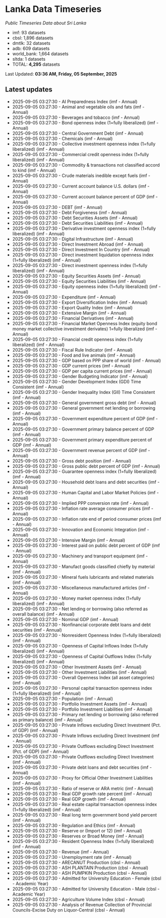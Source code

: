 # Lanka Data Timeseries
*Public Timeseries Data about Sri Lanka*

* imf: 93 datasets
* cbsl: 1,896 datasets
* dmtlk: 32 datasets
* adb: 609 datasets
* world_bank: 1,664 datasets
* sltda: 1 datasets
* TOTAL: **4,295** datasets

Last Updated: **03:36 AM, Friday, 05 September, 2025**

## Latest updates

* 2025-09-05 03:27:30 - AI Preparedness Index (imf - Annual)
* 2025-09-05 03:27:30 - Animal and vegetable oils and fats (imf - Annual)
* 2025-09-05 03:27:30 - Beverages and tobacco (imf - Annual)
* 2025-09-05 03:27:30 - Bond openness index (1=fully liberalized) (imf - Annual)
* 2025-09-05 03:27:30 - Central Government Debt (imf - Annual)
* 2025-09-05 03:27:30 - Chemicals (imf - Annual)
* 2025-09-05 03:27:30 - Collective investment openness index (1=fully liberalized) (imf - Annual)
* 2025-09-05 03:27:30 - Commercial credit openness index (1=fully liberalized) (imf - Annual)
* 2025-09-05 03:27:30 - Commodity & transactions not classified accord to kind (imf - Annual)
* 2025-09-05 03:27:30 - Crude materials inedible except fuels (imf - Annual)
* 2025-09-05 03:27:30 - Current account balance U.S. dollars (imf - Annual)
* 2025-09-05 03:27:30 - Current account balance percent of GDP (imf - Annual)
* 2025-09-05 03:27:30 - DEBT (imf - Annual)
* 2025-09-05 03:27:30 - Debt Forgiveness (imf - Annual)
* 2025-09-05 03:27:30 - Debt Securities Assets (imf - Annual)
* 2025-09-05 03:27:30 - Debt Securities Liabilities (imf - Annual)
* 2025-09-05 03:27:30 - Derivative investment openness index (1=fully liberalized) (imf - Annual)
* 2025-09-05 03:27:30 - Digital Infrastructure (imf - Annual)
* 2025-09-05 03:27:30 - Direct Investment Abroad (imf - Annual)
* 2025-09-05 03:27:30 - Direct Investment In Country (imf - Annual)
* 2025-09-05 03:27:30 - Direct investment liquidation openness index (1=fully liberalized) (imf - Annual)
* 2025-09-05 03:27:30 - Direct investment openness index (1=fully liberalized) (imf - Annual)
* 2025-09-05 03:27:30 - Equity Securities Assets (imf - Annual)
* 2025-09-05 03:27:30 - Equity Securities Liabilities (imf - Annual)
* 2025-09-05 03:27:30 - Equity openness index (1=fully liberalized) (imf - Annual)
* 2025-09-05 03:27:30 - Expenditure (imf - Annual)
* 2025-09-05 03:27:30 - Export Diversification Index (imf - Annual)
* 2025-09-05 03:27:30 - Export Quality Index (imf - Annual)
* 2025-09-05 03:27:30 - Extensive Margin (imf - Annual)
* 2025-09-05 03:27:30 - Financial Derivatives (imf - Annual)
* 2025-09-05 03:27:30 - Financial Market Openness Index (equity bond money market collective investment derivates) 1=fully liberalized (imf - Annual)
* 2025-09-05 03:27:30 - Financial credit openness index (1=fully liberalized) (imf - Annual)
* 2025-09-05 03:27:30 - Fiscal Rule Indicator (imf - Annual)
* 2025-09-05 03:27:30 - Food and live animals (imf - Annual)
* 2025-09-05 03:27:30 - GDP based on PPP share of world (imf - Annual)
* 2025-09-05 03:27:30 - GDP current prices (imf - Annual)
* 2025-09-05 03:27:30 - GDP per capita current prices (imf - Annual)
* 2025-09-05 03:27:30 - Gender Budgeting Indicator (imf - Annual)
* 2025-09-05 03:27:30 - Gender Development Index (GDI) Time Consistent (imf - Annual)
* 2025-09-05 03:27:30 - Gender Inequality Index (GII) Time Consistent (imf - Annual)
* 2025-09-05 03:27:30 - General government gross debt (imf - Annual)
* 2025-09-05 03:27:30 - General government net lending or borrowing (imf - Annual)
* 2025-09-05 03:27:30 - Government expenditure percent of GDP (imf - Annual)
* 2025-09-05 03:27:30 - Government primary balance percent of GDP (imf - Annual)
* 2025-09-05 03:27:30 - Government primary expenditure percent of GDP (imf - Annual)
* 2025-09-05 03:27:30 - Government revenue percent of GDP (imf - Annual)
* 2025-09-05 03:27:30 - Gross debt position (imf - Annual)
* 2025-09-05 03:27:30 - Gross public debt percent of GDP (imf - Annual)
* 2025-09-05 03:27:30 - Guarantee openness index (1=fully liberalized) (imf - Annual)
* 2025-09-05 03:27:30 - Household debt loans and debt securities (imf - Annual)
* 2025-09-05 03:27:30 - Human Capital and Labor Market Policies (imf - Annual)
* 2025-09-05 03:27:30 - Implied PPP conversion rate (imf - Annual)
* 2025-09-05 03:27:30 - Inflation rate average consumer prices (imf - Annual)
* 2025-09-05 03:27:30 - Inflation rate end of period consumer prices (imf - Annual)
* 2025-09-05 03:27:30 - Innovation and Economic Integration (imf - Annual)
* 2025-09-05 03:27:30 - Intensive Margin (imf - Annual)
* 2025-09-05 03:27:30 - Interest paid on public debt percent of GDP (imf - Annual)
* 2025-09-05 03:27:30 - Machinery and transport equipment (imf - Annual)
* 2025-09-05 03:27:30 - Manufact goods classified chiefly by material (imf - Annual)
* 2025-09-05 03:27:30 - Mineral fuels lubricants and related materials (imf - Annual)
* 2025-09-05 03:27:30 - Miscellaneous manufactured articles (imf - Annual)
* 2025-09-05 03:27:30 - Money market openness index (1=fully liberalized) (imf - Annual)
* 2025-09-05 03:27:30 - Net lending or borrowing (also referred as overall balance) (imf - Annual)
* 2025-09-05 03:27:30 - Nominal GDP (imf - Annual)
* 2025-09-05 03:27:30 - Nonfinancial corporate debt loans and debt securities (imf - Annual)
* 2025-09-05 03:27:30 - Nonresident Openness Index (1=fully liberalized) (imf - Annual)
* 2025-09-05 03:27:30 - Openness of Capital Inflows Index (1=fully liberalized) (imf - Annual)
* 2025-09-05 03:27:30 - Openness of Capital Outflows Index (1=fully liberalized) (imf - Annual)
* 2025-09-05 03:27:30 - Other Investment Assets (imf - Annual)
* 2025-09-05 03:27:30 - Other Investment Liabilities (imf - Annual)
* 2025-09-05 03:27:30 - Overall Openness Index (all asset categories) (imf - Annual)
* 2025-09-05 03:27:30 - Personal capital transaction openness index (1=fully liberalized) (imf - Annual)
* 2025-09-05 03:27:30 - Population (imf - Annual)
* 2025-09-05 03:27:30 - Portfolio Investment Assets (imf - Annual)
* 2025-09-05 03:27:30 - Portfolio Investment Liabilities (imf - Annual)
* 2025-09-05 03:27:30 - Primary net lending or borrowing (also referred as primary balance) (imf - Annual)
* 2025-09-05 03:27:30 - Private Inflows excluding Direct Investment (Pct. of GDP) (imf - Annual)
* 2025-09-05 03:27:30 - Private Inflows excluding Direct Investment (imf - Annual)
* 2025-09-05 03:27:30 - Private Outflows excluding Direct Investment (Pct. of GDP) (imf - Annual)
* 2025-09-05 03:27:30 - Private Outflows excluding Direct Investment (imf - Annual)
* 2025-09-05 03:27:30 - Private debt loans and debt securities (imf - Annual)
* 2025-09-05 03:27:30 - Proxy for Official Other Investment Liabilities (imf - Annual)
* 2025-09-05 03:27:30 - Ratio of reserve or ARA metric (imf - Annual)
* 2025-09-05 03:27:30 - Real GDP growth rate percent (imf - Annual)
* 2025-09-05 03:27:30 - Real GDP growth (imf - Annual)
* 2025-09-05 03:27:30 - Real estate capital transaction openness index (1=fully liberalized) (imf - Annual)
* 2025-09-05 03:27:30 - Real long term government bond yield percent (imf - Annual)
* 2025-09-05 03:27:30 - Regulation and Ethics (imf - Annual)
* 2025-09-05 03:27:30 - Reserve or (Import or 12) (imf - Annual)
* 2025-09-05 03:27:30 - Reserves or Broad Money (imf - Annual)
* 2025-09-05 03:27:30 - Resident Openness Index (1=fully liberalized) (imf - Annual)
* 2025-09-05 03:27:30 - Revenue (imf - Annual)
* 2025-09-05 03:27:30 - Unemployment rate (imf - Annual)
* 2025-09-05 03:27:30 - ARECANUT Production (cbsl - Annual)
* 2025-09-05 03:27:30 - ASH PLANTAIN Production (cbsl - Annual)
* 2025-09-05 03:27:30 - ASH PUMPKIN Production (cbsl - Annual)
* 2025-09-05 03:27:30 - Admitted for University Education - Female (cbsl - Academic Year)
* 2025-09-05 03:27:30 - Admitted for University Education - Male (cbsl - Academic Year)
* 2025-09-05 03:27:30 - Agriculture Volume Index (cbsl - Annual)
* 2025-09-05 03:27:30 - Analysis of Revenue Collection of Provincial Councils-Excise Duty on Liquor-Central (cbsl - Annual)